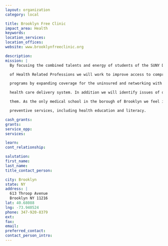 ```yaml
---
layout: organization
category: local

title: Brooklyn Free Clinic
impact_area: Health
keywords: 
location_services: 
location_offices: 
website: www.brooklynfreeclinic.org

description: 
mission: |
  By focusing the combined talents and energy of students of the SUNY Downstate College of Medicine and of the College

  of Health Related Professions we will work to improve access to comprehensive health services for those in greatest need.  The Brooklyn Free Clinic will strive to augment existing health

  programs by expanding coverage for the uninsured and networking with other institutions to achieve a more effective

  health care delivery system. In addition we will identify issues of direct concern to our target population and work to address

  them. As the only medical school in the borough of Brooklyn we feel it is our duty to reach out to our neighbors and help ensure equitable and just distribution of vital health and

  preventive services, including health education and literacy.

cash_grants: 
grants: 
service_opp: 
services: 

learn: 
cont_relationship: 

salutation: 
first_name: 
last_name: 
title_contact_person: 

city: Brooklyn
state: NY
address: |
  613 Throop Avenue  
  Brooklyn NY 11216
lat: 40.68088
lng: -73.940524
phone: 347-920-8379
ext: 
fax: 
email: 
preferred_contact: 
contact_person_intro: 
---
```

